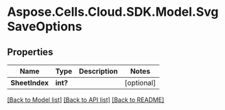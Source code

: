 # Aspose.Cells.Cloud.SDK.Model.SvgSaveOptions
## Properties

Name | Type | Description | Notes
------------ | ------------- | ------------- | -------------
**SheetIndex** | **int?** |  | [optional] 

[[Back to Model list]](../README.md#documentation-for-models) [[Back to API list]](../README.md#documentation-for-api-endpoints) [[Back to README]](../README.md)

